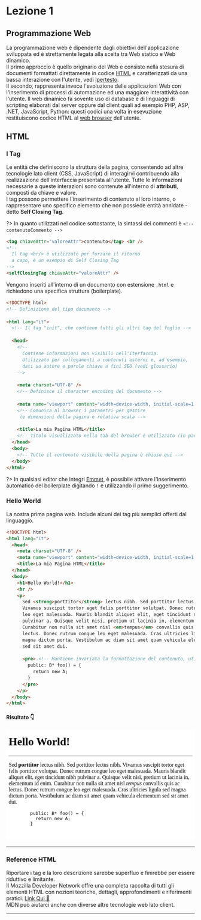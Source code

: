 # Lezione 1

## Programmazione Web

La programmazione web è dipendente dagli obiettivi dell'applicazione sviluppata ed è strettamente legata alla scelta tra Web statico e Web dinamico. <br>
Il primo approccio è quello originario del Web e consiste nella stesura di documenti formattati direttamente in codice [HTML](?id=html) e caratterizzati da una bassa interazione con l'utente, vedi [Ipertesto](https://www.w3.org/WhatIs.html). <br>
Il secondo, rappresenta invece l'evoluzione delle applicazioni Web con l'inserimento di processi di automazione ed una maggiore interattività con l'utente.
Il web dinamico fa sovente uso di database e di linguaggi di scripting elaborati dal server oppure dal client quali ad esempio PHP, ASP, .NET, JavaScript, Python: questi codici una volta in esevuzione restituiscono codice HTML al [web browser](https://www.mozilla.org/en-US/firefox/browsers/what-is-a-browser/) dell'utente.

## HTML

### I Tag

Le entità che definiscono la struttura della pagina, consentendo ad altre tecnologie lato client (CSS, JavaScript) di interagirvi contribuendo alla realizzazione dell'interfaccia presentata all'utente.
Tutte le informazioni necessarie a queste interazioni sono contenute all'interno di **attributi**, composti da chiave e valore. <br>
I tag possono permettere l'inserimento di contenuto al loro interno, o rappresentare uno specifico elemento che non possiede entità annidate - detto **Self Closing Tag**.

?> In quanto utilizzati nel codice sottostante, la sintassi dei commenti è
`<!-- contenutoCommento -->`

```html
<tag chiaveAttr="valoreAttr">contenuto</tag> <br />
<!-- 
  Il tag <br/> è utilizzato per forzare il ritorno 
  a capo, è un esempio di Self Closing Tag
-->
<selfClosingTag chiaveAttr="valoreAttr" />
```

Vengono inseriti all'interno di un documento con estensione `.html` e richiedono una specifica struttura (boilerplate).

```html
<!DOCTYPE html>
<!-- Definizione del tipo documento -->

<html lang="it">
  <!-- Il tag "init", che contiene tutti gli altri tag del foglio -->

  <head>
    <!-- 
      Contiene informazioni non visibili nell'iterfaccia.
      Utilizzato per collegamenti a contenuti esterni e, ad esempio, 
      dati su autore e parole chiave a fini SEO (vedi glossario) 
    -->

    <meta charset="UTF-8" />
    <!-- Definisce il character encoding del documento -->

    <meta name="viewport" content="width=device-width, initial-scale=1.0" />
    <!-- Comunica al browser i parametri per gestire
     le dimensioni della pagina e relativa scala -->

    <title>La mia Pagina HTML</title>
    <!-- Titolo visualizzato nella tab del browser e utilizzato (in parte) dai motori di ricerca. -->
  </head>
  <body>
    <!-- Tutto il contenuto visibile della pagina è chiuso qui -->
  </body>
</html>
```

?> In qualsiasi editor che integri [Emmet](https://emmet.io/), è possibile attivare l'inserimento automatico del boilerplate digitando `!` e utilizzando il primo suggerimento.

### Hello World

La nostra prima pagina web. Include alcuni dei tag più semplici offerti dal linguaggio.

```html
<!DOCTYPE html>
<html lang="it">
  <head>
    <meta charset="UTF-8" />
    <meta name="viewport" content="width=device-width, initial-scale=1.0" />
    <title>La mia Pagina HTML</title>
  </head>
  <body>
    <h1>Hello World!</h1>
    <hr />
    <p>
      Sed <strong>porttitor</strong> lectus nibh. Sed porttitor lectus nibh.
      Vivamus suscipit tortor eget felis porttitor volutpat. Donec rutrum congue
      leo eget malesuada. Mauris blandit aliquet elit, eget tincidunt nibh
      pulvinar a. Quisque velit nisi, pretium ut lacinia in, elementum id enim.
      Curabitur non nulla sit amet nisl <em>tempus</em> convallis quis ac
      lectus. Donec rutrum congue leo eget malesuada. Cras ultricies ligula sed
      magna dictum porta. Vestibulum ac diam sit amet quam vehicula elementum
      sed sit amet dui.

      <pre> <!-- Mantiene invariata la formattazione del contenuto, utilizzato solitamente per includere del codice nella pagina -->
        public: B* foo() = {
          return new A;
        }
      </pre>
    </p>
  </body>
</html>
```

#### Risultato 👇

![Hello World](../public/helloWorld_1.png)

---

### Reference HTML

Riportare i tag e la loro descrizione sarebbe superfluo e finirebbe per essere riduttivo e limitante. <br>
Il Mozzilla Developer Network offre una completa raccolta di tutti gli elementi HTML con nozioni teoriche, dettagli, approfondimenti e riferimenti pratici.
[Link Qui 🔗](https://developer.mozilla.org/en-US/docs/Web/HTML/Reference) <br>
MDN può aiutarci anche con diverse altre tecnologie web lato client.

---
